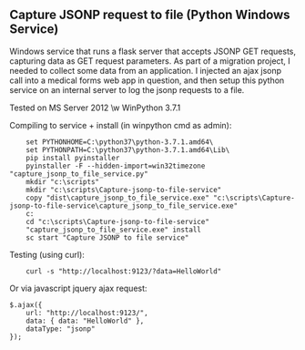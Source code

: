 ## Capture JSONP request to file (Python Windows Service)

Windows service that runs a flask server that accepts JSONP GET requests, capturing 
data as GET request parameters.  As part of a migration project, I needed to collect some
data from an application.  I injected an ajax jsonp call into a medical forms web 
app in question, and then setup this python service on an internal server to log
the jsonp requests to a file.  

Tested on MS Server 2012 \w WinPython 3.7.1

Compiling to service + install (in winpython cmd as admin):
```
    set PYTHONHOME=C:\python37\python-3.7.1.amd64\
    set PYTHONPATH=C:\python37\python-3.7.1.amd64\Lib\
    pip install pyinstaller
    pyinstaller -F --hidden-import=win32timezone "capture_jsonp_to_file_service.py"
    mkdir "c:\scripts"
    mkdir "c:\scripts\Capture-jsonp-to-file-service"
    copy "dist\capture_jsonp_to_file_service.exe" "c:\scripts\Capture-jsonp-to-file-service\capture_jsonp_to_file_service.exe"
    c:
    cd "c:\scripts\Capture-jsonp-to-file-service"
    "capture_jsonp_to_file_service.exe" install
    sc start "Capture JSONP to file service"
```

Testing (using curl):
```
    curl -s "http://localhost:9123/?data=HelloWorld"
```

Or via javascript jquery ajax request:
```
$.ajax({
    url: "http://localhost:9123/",
    data: { data: "HelloWorld" },
    dataType: "jsonp"
});
```